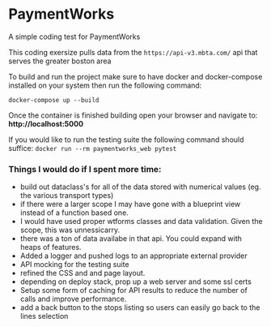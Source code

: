 # PaymentWorks
A simple coding test for PaymentWorks

This coding exersize pulls data from the `https://api-v3.mbta.com/` api that serves the greater boston area

To build and run the project make sure to have docker and docker-compose installed on your system then run the following command:

`docker-compose up --build`

Once the container is finished building open your browser and navigate to:
**http://localhost:5000**

If you would like to run the testing suite the following command should suffice:
`docker run --rm paymentworks_web pytest`

### Things I would do if I spent more time:
* build out dataclass's for all of the data stored with numerical values (eg. the various transport types)
* if there were a larger scope I may have gone with a blueprint view instead of a function based one.
* I would have used proper wtforms classes and data validation. Given the scope, this was unnessicarry.
* there was a ton of data availabe in that api. You could expand with heaps of features.
* Added a logger and pushed logs to an appropriate external provider
* API mocking for the testing suite
* refined the CSS and and page layout.
* depending on deploy stack, prop up a web server and some ssl certs
* Setup some form of caching for API results to reduce the number of calls and improve performance.
* add a back button to the stops listing so users can easily go back to the lines selection


